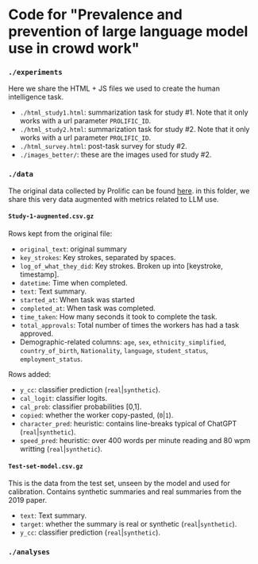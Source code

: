 # Code for "Prevalence and prevention of large language model use in crowd work"

### `./experiments`

Here we share the HTML + JS files we used to create the human intelligence task.

- `./html_study1.html`: summarization task for study #1. Note that it only works with a url parameter `PROLIFIC_ID`.
- `./html_study2.html`: summarization task for study #2. Note that it only works with a url parameter `PROLIFIC_ID`.
- `./html_survey.html`: post-task survey for study #2.
- `./images_better/`: these are the images used for study #2.

### `./data`

The original data collected by Prolific can be found [here](https://osf.io/rt2xy/). 
in this folder, we share this very data augmented with metrics related to LLM use.

#### `Study-1-augmented.csv.gz`
Rows kept from the original file:
- `original_text`: original summary
- `key_strokes`: Key strokes, separated by spaces. 
- `log_of_what_they_did`: Key strokes. Broken up into [keystroke, timestamp].
- `datetime`: Time when completed.
- `text`: Text summary. 
- `started_at`: When task was started
- `completed_at`: When task was completed.
- `time_taken`: How many seconds it took to complete the task.
- `total_approvals`: Total number of times the workers has had a task approved.
- Demographic-related columns: `age`, `sex`, `ethnicity_simplified`, `country_of_birth`, `Nationality`, `language`, 
`student_status`, `employment_status`.

Rows added:
- `y_cc`: classifier prediction (`real`|`synthetic`).
- `cal_logit`: classifier logits.
- `cal_prob`: classifier probabilities [0,1].
- `copied`: whether the worker copy-pasted, (`0`|`1`).
- `character_pred`: heuristic: contains line-breaks typical of ChatGPT (`real`|`synthetic`).
- `speed_pred`: heuristic: over 400 words per minute reading and 80 wpm writting (`real`|`synthetic`).


#### `Test-set-model.csv.gz`
This is the data from the test set, unseen by the model and used for calibration. 
Contains synthetic summaries and real summaries from the 2019 paper.

- `text`: Text summary.
- `target`: whether the summary is real or synthetic  (`real`|`synthetic`).
- `y_cc`: classifier prediction (`real`|`synthetic`).



### `./analyses`